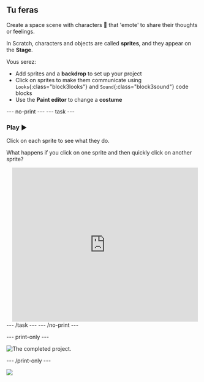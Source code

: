 ## Tu feras

Create a space scene with characters 👾 that 'emote' to share their thoughts or feelings.

In Scratch, characters and objects are called **sprites**, and they appear on the **Stage**.

Vous serez:

- Add sprites and a **backdrop** to set up your project
- Click on sprites to make them communicate using `Looks`{:class="block3looks"} and `Sound`{:class="block3sound"} code blocks
- Use the **Paint editor** to change a **costume**

\--- no-print ---
\--- task ---

### Play ▶️

<div style="display: flex; flex-wrap: wrap">
<div style="flex-basis: 175px; flex-grow: 1">  
Click on each sprite to see what they do. 

What happens if you click on one sprite and then quickly click on another sprite?

</div>
<div class="scratch-preview" style="margin-left: 15px;">
  <iframe allowtransparency="true" width="485" height="402" src="https://scratch.mit.edu/projects/embed/485673032/?autostart=false" frameborder="0"></iframe>
</div>
</div>
--- /task ---
--- /no-print ---

\--- print-only ---

![The completed project.](images/showcase_static.png)

\--- /print-only ---

![](https://code.org/api/hour/begin_raspi_space.png)
